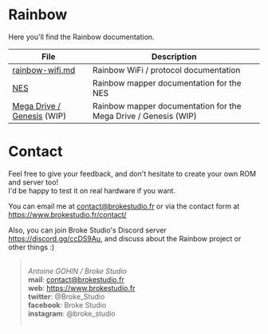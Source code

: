 # Rainbow

Here you'll find the Rainbow documentation.

| File                                            | Description                                                     |
| ----------------------------------------------- | --------------------------------------------------------------- |
| [rainbow-wifi.md](rainbow-wifi.md)              | Rainbow WiFi / protocol documentation                           |
| [NES](NES)                                      | Rainbow mapper documentation for the NES                        |
| [Mega Drive / Genesis](MEGADRIVE-GENESIS) (WIP) | Rainbow mapper documentation for the Mega Drive / Genesis (WIP) |

# Contact

Feel free to give your feedback, and don't hesitate to create your own ROM and server too!  
I'd be happy to test it on real hardware if you want.

You can email me at contact@brokestudio.fr or via the contact form at https://www.brokestudio.fr/contact/

Also, you can join Broke Studio's Discord server https://discord.gg/ccDS9Au, and discuss about the Rainbow project or other things :)

> &nbsp;  
> _Antoine GOHIN / Broke Studio_  
> **mail**: contact@brokestudio.fr  
> **web**: https://www.brokestudio.fr  
> **twitter**: @Broke_Studio  
> **facebook**: Broke Studio  
> **instagram**: @broke_studio  
> &nbsp;
